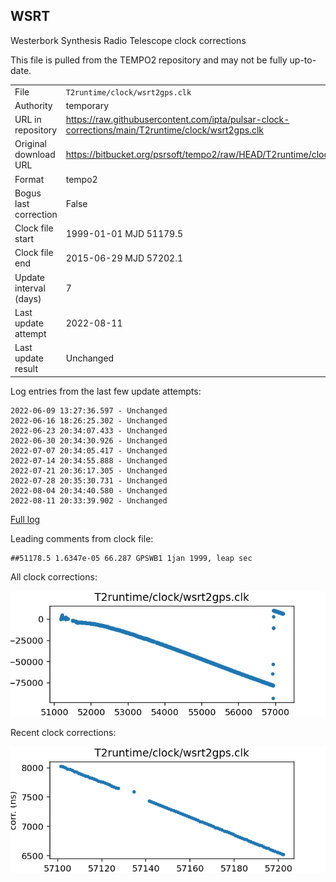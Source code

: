 
## WSRT

Westerbork Synthesis Radio Telescope clock corrections

This file is pulled from the TEMPO2 repository and may not be fully up-to-date.

|     |     |
|:--- |:--- |
| File | `T2runtime/clock/wsrt2gps.clk` |
| Authority | temporary |
| URL in repository | <https://raw.githubusercontent.com/ipta/pulsar-clock-corrections/main/T2runtime/clock/wsrt2gps.clk> |
| Original download URL | <https://bitbucket.org/psrsoft/tempo2/raw/HEAD/T2runtime/clock/wsrt2gps.clk> |
| Format | tempo2 |
| Bogus last correction | False |
| Clock file start | 1999-01-01 MJD 51179.5 |
| Clock file end | 2015-06-29 MJD 57202.1 |
| Update interval (days) | 7 |
| Last update attempt | 2022-08-11 |
| Last update result | Unchanged |

Log entries from the last few update attempts:
```
2022-06-09 13:27:36.597 - Unchanged
2022-06-16 18:26:25.302 - Unchanged
2022-06-23 20:34:07.433 - Unchanged
2022-06-30 20:34:30.926 - Unchanged
2022-07-07 20:34:05.417 - Unchanged
2022-07-14 20:34:55.888 - Unchanged
2022-07-21 20:36:17.305 - Unchanged
2022-07-28 20:35:30.731 - Unchanged
2022-08-04 20:34:40.580 - Unchanged
2022-08-11 20:33:39.902 - Unchanged
```
[Full log](https://raw.githubusercontent.com/ipta/pulsar-clock-corrections/main/log/T2runtime/clock/wsrt2gps.clk.log)

Leading comments from clock file:

    ##51178.5 1.6347e-05 66.287 GPSWB1 1jan 1999, leap sec



All clock corrections:

![plot of all clock corrections](wsrt2gps.clk.png "All corrections")

Recent clock corrections:

![plot of recent clock corrections](wsrt2gps.clk.short.png "Recent corrections")


